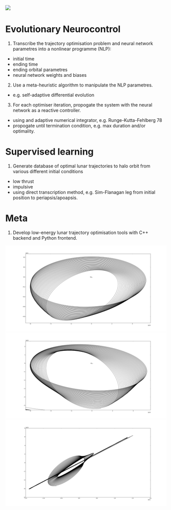 [<img src=https://source.unsplash.com/800x500/?moon>](https://nsf.gov/awardsearch/showAward?AWD_ID=1713973&HistoricalAwards=false)

# Evolutionary Neurocontrol

1. Transcribe the trajectory optimisation problem and neural network parametres into a nonlinear programme (NLP):
 - initial time
 - ending time
 - ending orbital parametres
 - neural network weights and biases
2. Use a meta-heuristic algorithm to manipulate the NLP parametres.
 - e.g. self-adaptive differential evolution
3. For each optimiser iteration, propogate the system with the neural network as a reactive controller.
 - using and adaptive numerical integrator, e.g. Runge-Kutta-Fehlberg 78
 - propogate until termination condition, e.g. max duration and/or optimality.
 
 #  Supervised learning
 
 1. Generate database of optimal lunar trajectories to halo orbit from various different initial conditions
  - low thrust
  - impulsive
  - using direct transcription method, e.g. Sim-Flanagan leg from initial position to periapsis/apoapsis.
  
 # Meta
 
 1. Develop low-energy lunar trajectory optimisation tools with C++ backend and Python frontend.

![](src/orbit2.png)
![](src/orbit3.png)
![](src/orbit4.png)
